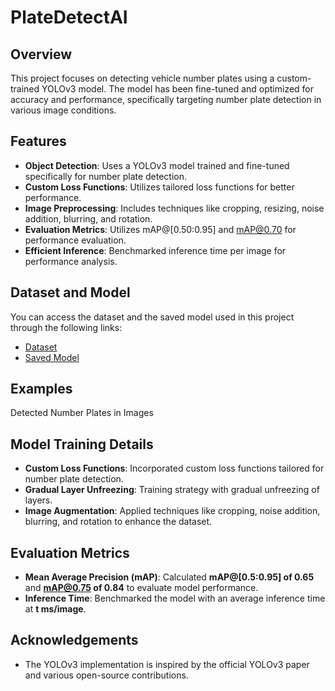 # PlateDetectAI

## Overview
This project focuses on detecting vehicle number plates using a custom-trained YOLOv3 model. The model has been fine-tuned and optimized for accuracy and performance, specifically targeting number plate detection in various image conditions.

## Features
- **Object Detection**: Uses a YOLOv3 model trained and fine-tuned specifically for number plate detection.
- **Custom Loss Functions**: Utilizes tailored loss functions for better performance.
- **Image Preprocessing**: Includes techniques like cropping, resizing, noise addition, blurring, and rotation.
- **Evaluation Metrics**: Utilizes mAP@[0.50:0.95] and mAP@0.70 for performance evaluation.
- **Efficient Inference**: Benchmarked inference time per image for performance analysis.

## Dataset and Model
You can access the dataset and the saved model used in this project through the following links:
- [Dataset](https://drive.google.com/drive/folders/1h2_CZXVMQYMJoVjeIvmWJc-Hq-hmagZB?usp=sharing)
- [Saved Model](https://drive.google.com/drive/folders/1MaCjaG8O5oxSevaBWByieUxDoZ_2PJr-?usp=sharing)

## Examples
Detected Number Plates in Images

## Model Training Details
- **Custom Loss Functions**: Incorporated custom loss functions tailored for number plate detection.
- **Gradual Layer Unfreezing**: Training strategy with gradual unfreezing of layers.
- **Image Augmentation**: Applied techniques like cropping, noise addition, blurring, and rotation to enhance the dataset.

## Evaluation Metrics
- **Mean Average Precision (mAP)**: Calculated **mAP@[0.5:0.95] of 0.65** and **mAP@0.75 of 0.84** to evaluate model performance.
- **Inference Time**: Benchmarked the model with an average inference time at **t ms/image**.

## Acknowledgements
- The YOLOv3 implementation is inspired by the official YOLOv3 paper and various open-source contributions.
